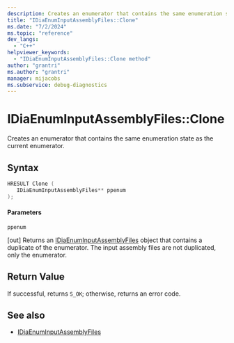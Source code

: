 ```yaml
---
description: Creates an enumerator that contains the same enumeration state as the current input assembly files enumerator.
title: "IDiaEnumInputAssemblyFiles::Clone"
ms.date: "7/2/2024"
ms.topic: "reference"
dev_langs:
  - "C++"
helpviewer_keywords:
  - "IDiaEnumInputAssemblyFiles::Clone method"
author: "grantri"
ms.author: "grantri"
manager: mijacobs
ms.subservice: debug-diagnostics
---
```


# IDiaEnumInputAssemblyFiles::Clone

Creates an enumerator that contains the same enumeration state as the current enumerator.

## Syntax

```c++
HRESULT Clone ( 
   IDiaEnumInputAssemblyFiles** ppenum
);
```

#### Parameters

 `ppenum`

[out] Returns an [IDiaEnumInputAssemblyFiles](../../debugger/debug-interface-access/idiaenuminputassemblyfiles.md) object that contains a duplicate of the enumerator. The input assembly files are not duplicated, only the enumerator.

## Return Value

If successful, returns `S_OK`; otherwise, returns an error code.

## See also

- [IDiaEnumInputAssemblyFiles](../../debugger/debug-interface-access/idiaenuminputassemblyfiles.md)
